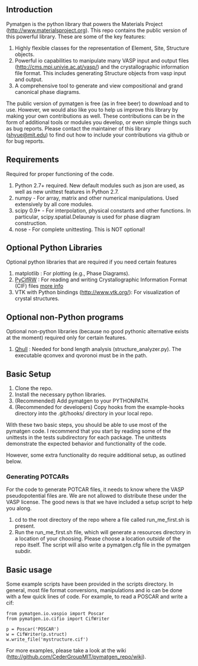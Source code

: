 ## Introduction ##

Pymatgen is the python library that powers the Materials Project (http://www.materialsproject.org). This repo contains the public version of this powerful library.  These are some of the key features:

1. Highly flexible classes for the representation of Element, Site, Structure objects.
2. Powerful io capabilities to manipulate many VASP input and output files (http://cms.mpi.univie.ac.at/vasp/) and the crystallographic information file format.  This includes generating Structure objects from vasp input and output.
3. A comprehensive tool to generate and view compositional and grand canonical phase diagrams.

The public version of pymatgen is free (as in free beer) to download and to use. However, we would also like you to help us improve this library by making your own contributions as well.  These contributions can be in the form of additional tools or modules you develop, or even simple things such as bug reports.  Please contact the maintainer of this library (shyue@mit.edu) to find out how to include your contributions via github or for bug reports.

## Requirements ##

Required for proper functioning of the code.

1. Python 2.7+ required.  New default modules such as json are used, as well as new unittest features in Python 2.7.
2. numpy - For array, matrix and other numerical manipulations. Used extensively by all core modules.
3. scipy 0.9+ - For interpolation, physical constants and other functions. In particular, scipy.spatial.Delaunay is used for phase diagram construction.
5. nose - For complete unittesting. This is NOT optional!

## Optional Python Libraries ##

Optional python libraries that are required if you need certain features

1. matplotlib : For plotting (e.g., Phase Diagrams).
2. [PyCifRW](http://prdownload.berlios.de/pycifrw/PyCifRW-3.3.tar.gz) : For reading and writing Crystallographic Information Format (CIF) files [more info](http://pycifrw.berlios.de/)
3. VTK with Python bindings (http://www.vtk.org/): For visualization of crystal structures.

## Optional non-Python programs ##

Optional non-python libraries (because no good pythonic alternative exists at the moment) required only for certain features.

1. [Qhull](http://www.qhull.org/) : Needed for bond length analysis (structure_analyzer.py).  The executable qconvex and qvoronoi must be in the path.

## Basic Setup ##

1. Clone the repo.
2. Install the necessary python libraries.
3. (Recommended) Add pymatgen to your PYTHONPATH.
4. (Recommended for developers) Copy hooks from the example-hooks directory into the .git/hooks/ directory in your local repo.  

With these two basic steps, you should be able to use most of the pymatgen code.  I recommend that you start by reading some of the unittests in the tests subdirectory for each package.  The unittests demonstrate the expected behavior and functionality of the code.

However, some extra functionality do require additional setup, as outlined below.

### Generating POTCARs ###
For the code to generate POTCAR files, it needs to know where the VASP pseudopotential files are.  We are not allowed to distribute these under the VASP license. The good news is that we have included a setup script to help you along.

1. cd to the root directory of the repo where a file called run_me_first.sh is present.
2. Run the run_me_first.sh file, which will generate a resources directory in a location of your choosing. Please choose a location *outside* of the repo itself.  The script will also write a pymatgen.cfg file in the pymatgen subdir.

## Basic usage ##

Some example scripts have been provided in the scripts directory. In general, most file format conversions, manipulations and io can be done with a few quick lines of code. For example, to read a POSCAR and write a cif:

	from pymatgen.io.vaspio import Poscar
	from pymatgen.io.cifio import CifWriter
	
	p = Poscar('POSCAR')
	w = CifWriter(p.struct)
	w.write_file('mystructure.cif')

For more examples, please take a look at the wiki (http://github.com/CederGroupMIT/pymatgen_repo/wiki).